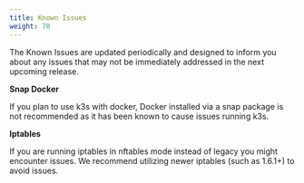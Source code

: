```yaml
---
title: Known Issues
weight: 70
---
```

The Known Issues are updated periodically and designed to inform you about any issues that may not be immediately addressed in the next upcoming release.

**Snap Docker**

If you plan to use k3s with docker, Docker installed via a snap package is not recommended as it has been known to cause issues running k3s.

**Iptables**

If you are running iptables in nftables mode instead of legacy you might encounter issues. We recommend utilizing newer iptables (such as 1.6.1+) to avoid issues.
